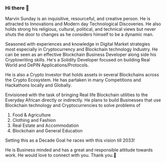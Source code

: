 ### Hi there 👋

Marvin Sunday is an inquisitive, resourceful, and creative person. He is attracted to Innovations and Modern day Technological Discoveries. 
He also holds strong his religious, cultural, political, and technical views but never shuts the door to changes as he considers himself to be a dynamic man.

Seasoned with experiences and knowledge in Digital Market strategies most especially in Cryptocurrency and Blockchain technology Industry. He can be seen as an effective Blockchain Business Developer along side his Cryptowriting skills. He's a Solidity Developer focused on building Real World and DePIN Applications/Protocols.

He is also a Crypto Investor that holds assets in several Blockchains across the Crypto Ecosystem. He has partaken in many Competitions and Hackathons locally and Globally.

Envisioned with the task of bringing Real life Blockchain utilities to the Everyday African directly or indirectly. He plans to build Businesses that use Blockchain technology and Cryptocurrencies to solve problems of
1. Food & Agriculture
2. Clothing and Fashion
3. Real Estate and Accommodation
4. Blockchain and General Education 

Setting this as a Decade Goal he races with this vision till 2033!

He is Business minded and has a great and responsible attitude towards work.
He would love to connect with you. 
Thank you.🤝

